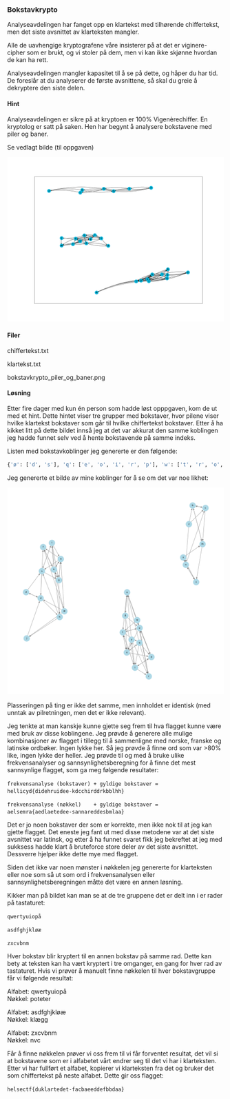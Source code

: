 ### Bokstavkrypto

Analyseavdelingen har fanget opp en klartekst med tilhørende chiffertekst, men det siste avsnittet av klarteksten mangler.

Alle de uavhengige kryptografene våre insisterer på at det er viginere-cipher som er brukt, og vi stoler på dem, men vi kan ikke skjønne hvordan de kan ha rett.

Analyseavdelingen mangler kapasitet til å se på dette, og håper du har tid. De foreslår at du analyserer de første avsnittene, så skal du greie å dekryptere den siste delen.



#### Hint
Analyseavdelingen er sikre på at kryptoen er 100% Vigenèrechiffer. En kryptolog er satt på saken. Hen har begynt å analysere bokstavene med piler og baner.

Se vedlagt bilde (til oppgaven)

![hint](bokstavkrypto_piler_og_baner.png)

#### Filer
chiffertekst.txt

klartekst.txt

bokstavkrypto_piler_og_baner.png


#### Løsning
Etter fire dager med kun én person som hadde løst opppgaven, kom de ut med et hint. Dette hintet viser tre grupper med bokstaver, hvor pilene viser hvilke klartekst bokstaver som går til hvilke chiffertekst bokstaver. Etter å ha kikket litt på dette bildet innså jeg at det var akkurat den samme koblingen jeg hadde funnet selv ved å hente bokstavende på samme indeks.

Listen med bokstavkoblinger jeg genererte er den følgende:
```python
{'ø': ['d', 's'], 'q': ['e', 'o', 'i', 'r', 'p'], 'w': ['t', 'r', 'o', 'p'], 'x': ['v', 'n', 'm'], 'l': ['a', 'g', 's'], 'i': ['r', 't', 'y', 'p'], 't': ['e', 'i', 'u', 'q'], 'f': ['g', 'k'], 'g': ['a', 'l', 'h', 'k'], 'z': ['n', 'b', 'c'], 'u': ['e', 'o', 't', 'r', 'p'], 'v': ['n', 'x'], 'æ': ['f', 'd', 'a', 'j'], 'y': ['r', 'e', 'o', 'i'], 'a': ['s', 'k', 'g', 'f'], 'd': ['h', 'ø', 'f'], 'p': ['i', 'u'], 'h': ['l', 's', 'j'], 'å': ['e', 'i', 'o', 'u'], 'k': ['a', 'f', 'l', 'æ'], 's': ['d', 'l', 'g'], 'o': ['t', 'u', 'å'], 'c': ['m', 'b'], 'n': ['v', 'c'], 'j': ['d'], 'e': ['t', 'p', 'q'], 'm': ['b', 'v'], 'b': ['m', 'c'], 'r': ['u']}
```
Jeg genererte et bilde av mine koblinger for å se om det var noe likhet:

![selvgenerert](piler_og_baner.png)

Plasseringen på ting er ikke det samme, men innholdet er identisk (med unntak av pilretningen, men det er ikke relevant).

Jeg tenkte at man kanskje kunne gjette seg frem til hva flagget kunne være med bruk av disse koblingene. Jeg prøvde å generere alle mulige kombinasjoner av flagget i tillegg til å sammenligne med norske, franske og latinske ordbøker. Ingen lykke her. Så jeg prøvde å finne ord som var >80% like, ingen lykke der heller. Jeg prøvde til og med å bruke ulike frekvensanalyser og sannsynlighetsberegning for å finne det mest sannsynlige flagget, som ga meg følgende resultater:

`frekvensanalyse (bokstaver) + gyldige bokstaver = hellicyd{didehruidee-kdcchirddrkbblhh}`

`frekvensanalyse (nøkkel)    + gyldige bokstaver = aelsemra{aedlaetedee-sannareddesbmlaa}`

Det er jo noen bokstaver der som er korrekte, men ikke nok til at jeg kan gjette flagget. Det eneste jeg fant ut med disse metodene var at det siste avsnittet var latinsk, og etter å ha funnet svaret fikk jeg bekreftet at jeg med sukksess hadde klart å bruteforce store deler av det siste avsnittet. Dessverre hjelper ikke dette mye med flagget.

Siden det ikke var noen mønster i nøkkelen jeg genererte for klarteksten eller noe som så ut som ord i frekvensanalysen eller sannsynlighetsberegningen måtte det være en annen løsning.

Kikker man på bildet kan man se at de tre gruppene det er delt inn i er rader på tastaturet:

`qwertyuiopå`

`asdfghjkløæ`

`zxcvbnm`

Hver bokstav blir kryptert til en annen bokstav på samme rad. Dette kan bety at teksten kan ha vært kryptert i tre omganger, en gang for hver rad av tastaturet. Hvis vi prøver å manuelt finne nøkkelen til hver bokstavgruppe får vi følgende resultat:

Alfabet: qwertyuiopå \
Nøkkel: poteter

Alfabet: asdfghjkløæ \
Nøkkel: klægg

Alfabet: zxcvbnm \
Nøkkel: nvc

Får å finne nøkkelen prøver vi oss frem til vi får forventet resultat, det vil si at bokstavene som er i alfabetet vårt endrer seg til det vi har i klarteksten. Etter vi har fullført et alfabet, kopierer vi klarteksten fra det og bruker det som chiffertekst på neste alfabet. Dette gir oss flagget:

`helsectf{duklartedet-facbaeeddefbbdaa}`



